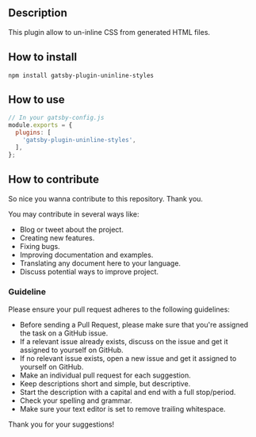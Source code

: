 ## Description

This plugin allow to un-inline CSS from generated HTML files.

## How to install

`npm install gatsby-plugin-uninline-styles`

## How to use

```javascript
// In your gatsby-config.js
module.exports = {
  plugins: [
    'gatsby-plugin-uninline-styles',
  ],
};
```

## How to contribute

So nice you wanna contribute to this repository. Thank you.

You may contribute in several ways like:

- Blog or tweet about the project.
- Creating new features.
- Fixing bugs.
- Improving documentation and examples.
- Translating any document here to your language.
- Discuss potential ways to improve project.

### Guideline

Please ensure your pull request adheres to the following guidelines:

- Before sending a Pull Request, please make sure that you're assigned the task
  on a GitHub issue.
- If a relevant issue already exists, discuss on the issue and get it assigned
  to yourself on GitHub.
- If no relevant issue exists, open a new issue and get it assigned to yourself
  on GitHub.
- Make an individual pull request for each suggestion.
- Keep descriptions short and simple, but descriptive.
- Start the description with a capital and end with a full stop/period.
- Check your spelling and grammar.
- Make sure your text editor is set to remove trailing whitespace.

Thank you for your suggestions!
